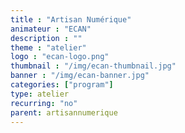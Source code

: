 ```yaml
---
title : "Artisan Numérique"
animateur : "ECAN"
description : ""
theme : "atelier"
logo : "ecan-logo.png"
thumbnail : "/img/ecan-thumbnail.jpg"
banner : "/img/ecan-banner.jpg"
categories: ["program"]
type: atelier
recurring: "no"
parent: artisannumerique
---
```

